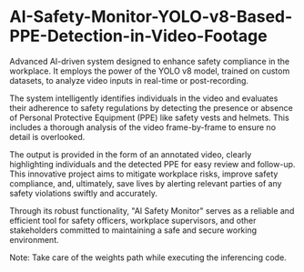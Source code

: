 # AI-Safety-Monitor-YOLO-v8-Based-PPE-Detection-in-Video-Footage
Advanced AI-driven system designed to enhance safety compliance in the workplace. It employs the power of the YOLO v8 model, trained on custom datasets, to analyze video inputs in real-time or post-recording.

The system intelligently identifies individuals in the video and evaluates their adherence to safety regulations by detecting the presence or absence of Personal Protective Equipment (PPE) like safety vests and helmets. This includes a thorough analysis of the video frame-by-frame to ensure no detail is overlooked.

The output is provided in the form of an annotated video, clearly highlighting individuals and the detected PPE for easy review and follow-up. This innovative project aims to mitigate workplace risks, improve safety compliance, and, ultimately, save lives by alerting relevant parties of any safety violations swiftly and accurately.

Through its robust functionality, "AI Safety Monitor" serves as a reliable and efficient tool for safety officers, workplace supervisors, and other stakeholders committed to maintaining a safe and secure working environment.

Note: Take care of the weights path while executing the inferencing code.

